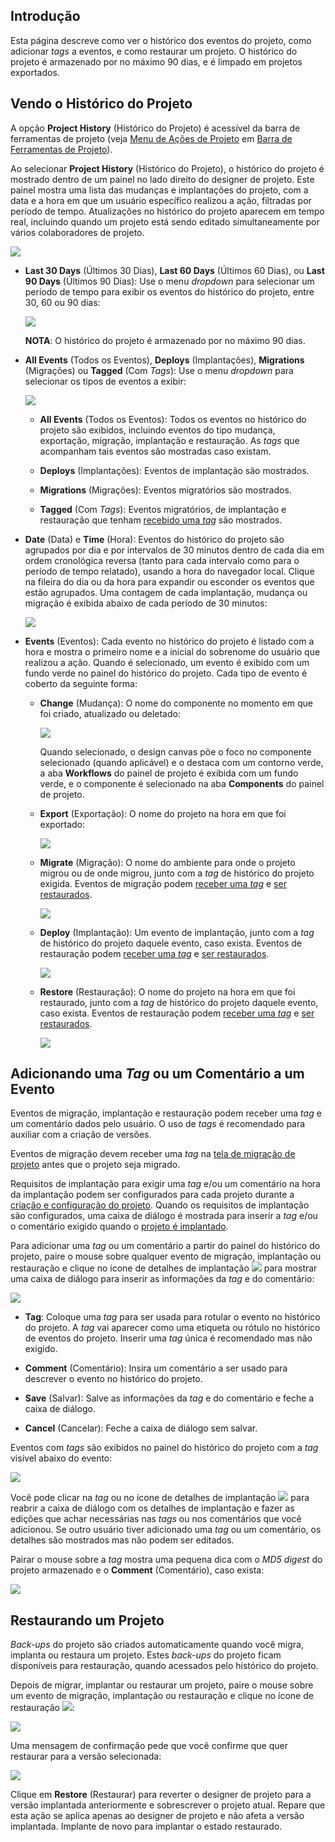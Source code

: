 [//]: # (Histórico do Projeto)
[//]: # (This is a translation of Version 16, published on February 16, 2022.)

## Introdução

Esta página descreve como ver o histórico dos eventos do projeto, como adicionar *tags* a eventos, e como restaurar um projeto. O histórico do projeto é armazenado por no máximo 90 dias, e é limpado em projetos exportados.


## Vendo o Histórico do Projeto

A opção **Project History** (Histórico do Projeto) é acessível da barra de ferramentas de projeto (veja [Menu de Ações de Projeto](https://success.jitterbit.com/display/CS/Project+Toolbar?showLanguage=pt_BR#ProjectToolbar-project-actions-menu) em [Barra de Ferramentas de Projeto](https://success.jitterbit.com/display/CS/Project+Toolbar?showLanguage=pt_BR)).

Ao selecionar **Project History** (Histórico do Projeto), o histórico do projeto é mostrado dentro de um painel no lado direito do designer de projeto. Este painel mostra uma lista das mudanças e implantações do projeto, com a data e a hora em que um usuário específico realizou a ação, filtradas por período de tempo. Atualizações no histórico do projeto aparecem em tempo real, incluindo quando um projeto está sendo editado simultaneamente por vários colaboradores de projeto.

<span class="confluence-embedded-file-wrapper"><img src="https://docs-source.jitterbit.com/cs/design-canvas/project-history_overview.png" class="confluence-embedded-image confluence-external-resource" data-image-src="https://docs-source.jitterbit.com/cs/design-canvas/project-history_overview.png" /></span>

-   **Last 30 Days** (Últimos 30 Dias), **Last 60 Days** (Últimos 60 Dias), ou **Last 90 Days** (Últimos 90 Dias): Use o menu *dropdown* para selecionar um período de tempo para exibir os eventos do histórico do projeto, entre 30, 60 ou 90 dias:

    <span class="confluence-embedded-file-wrapper"><img src="https://docs-source.jitterbit.com/cs/design-canvas/project-history_last-30-days.png" class="confluence-embedded-image confluence-external-resource" data-image-src="https://docs-source.jitterbit.com/cs/design-canvas/project-history_last-30-days.png" /></span>

    <div class="confluence-information-macro confluence-information-macro-information conf-macro output-block" data-hasbody="true" data-macro-name="info">

    <span class="aui-icon aui-icon-small aui-iconfont-info confluence-information-macro-icon"> </span>

    <div class="confluence-information-macro-body">

    **NOTA**: O histórico do projeto é armazenado por no máximo 90 dias.

    </div>

    </div>

-   **All Events** (Todos os Eventos), **Deploys** (Implantações), **Migrations** (Migrações) ou **Tagged** (Com *Tags*): Use o menu *dropdown* para selecionar os tipos de eventos a exibir:

    <span class="confluence-embedded-file-wrapper"><img src="https://docs-source.jitterbit.com/cs/design-canvas/project-history_all-events.png" class="confluence-embedded-image confluence-external-resource" data-image-src="https://docs-source.jitterbit.com/cs/design-canvas/project-history_all-events.png" /></span>


    -   **All Events** (Todos os Eventos): Todos os eventos no histórico do projeto são exibidos, incluindo eventos do tipo mudança, exportação, migração, implantação e restauração. As *tags* que acompanham tais eventos são mostradas caso existam.

    -   **Deploys** (Implantações): Eventos de implantação são mostrados.

    -   **Migrations** (Migrações): Eventos migratórios são mostrados.

    -   **Tagged** (Com *Tags*): Eventos migratórios, de implantação e restauração que tenham [recebido uma *tag*](https://success.jitterbit.com/display/CS/Project+History?showLanguage=pt_BR#ProjectHistory-tag) são mostrados.

-   **Date** (Data) e **Time** (Hora): Eventos do histórico do projeto são agrupados por dia e por intervalos de 30 minutos dentro de cada dia em ordem cronológica reversa (tanto para cada intervalo como para o período de tempo relatado), usando a hora do navegador local. Clique na fileira do dia ou da hora para expandir ou esconder os eventos que estão agrupados. Uma contagem de cada implantação, mudança ou migração é exibida abaixo de cada período de 30 minutos:

    <span class="confluence-embedded-file-wrapper"><img src="https://docs-source.jitterbit.com/cs/design-canvas/project-history_today.png" class="confluence-embedded-image confluence-external-resource" data-image-src="https://docs-source.jitterbit.com/cs/design-canvas/project-history_today.png" /></span>


-   **Events** (Eventos): Cada evento no histórico do projeto é listado com a hora e mostra o primeiro nome e a inicial do sobrenome do usuário que realizou a ação. Quando é selecionado, um evento é exibido com um fundo verde no painel do histórico do projeto. Cada tipo de evento é coberto da seguinte forma:

    -   **Change** (Mudança): O nome do componente no momento em que foi criado, atualizado ou deletado:

        <span class="confluence-embedded-file-wrapper"><img src="https://docs-source.jitterbit.com/cs/design-canvas/project-history_change.png" class="confluence-embedded-image confluence-external-resource" data-image-src="https://docs-source.jitterbit.com/cs/design-canvas/project-history_change.png" /></span>

        Quando selecionado, o design canvas põe o foco no componente selecionado (quando aplicável) e o destaca com um contorno verde, a aba **Workflows** do painel de projeto é exibida com um fundo verde, e o componente é selecionado na aba **Components** do painel de projeto.

    -   **Export** (Exportação): O nome do projeto na hora em que foi exportado:

        <span class="confluence-embedded-file-wrapper"><img src="https://docs-source.jitterbit.com/cs/design-canvas/project-history_export.png" class="confluence-embedded-image confluence-external-resource" data-image-src="https://docs-source.jitterbit.com/cs/design-canvas/project-history_export.png" /></span>

    -   **Migrate** (Migração): O nome do ambiente para onde o projeto migrou ou de onde migrou, junto com a *tag* de histórico do projeto exigida. Eventos de migração podem [receber uma *tag*](https://success.jitterbit.com/display/CS/Project+History?showLanguage=pt_BR#ProjectHistory-tag) e [ser restaurados](https://success.jitterbit.com/display/CS/Project+History?showLanguage=pt_BR#ProjectHistory-restore).

        <span class="confluence-embedded-file-wrapper"><img src="https://docs-source.jitterbit.com/cs/design-canvas/project-history_migrate.png" class="confluence-embedded-image confluence-external-resource" data-image-src="https://docs-source.jitterbit.com/cs/design-canvas/project-history_migrate.png" /></span>

    -   **Deploy** (Implantação): Um evento de implantação, junto com a *tag* de histórico do projeto daquele evento, caso exista. Eventos de restauração podem [receber uma *tag*](https://success.jitterbit.com/display/CS/Project+History?showLanguage=pt_BR#ProjectHistory-tag) e [ser restaurados](https://success.jitterbit.com/display/CS/Project+History?showLanguage=pt_BR#ProjectHistory-restore).

        <span class="confluence-embedded-file-wrapper"><img src="https://docs-source.jitterbit.com/cs/design-canvas/project-history_deploy.png" class="confluence-embedded-image confluence-external-resource" data-image-src="https://docs-source.jitterbit.com/cs/design-canvas/project-history_deploy.png" /></span>

    -   **Restore** (Restauração): O nome do projeto na hora em que foi restaurado, junto com a *tag* de histórico do projeto daquele evento, caso exista. Eventos de restauração podem [receber uma *tag*](https://success.jitterbit.com/display/CS/Project+History?showLanguage=pt_BR#ProjectHistory-tag) e [ser restaurados](https://success.jitterbit.com/display/CS/Project+History?showLanguage=pt_BR#ProjectHistory-restore).

        <span class="confluence-embedded-file-wrapper"><img src="https://docs-source.jitterbit.com/cs/design-canvas/project-history_restore.png" class="confluence-embedded-image confluence-external-resource" data-image-src="https://docs-source.jitterbit.com/cs/design-canvas/project-history_restore.png" /></span>


## Adicionando uma *Tag* ou um Comentário a um Evento

Eventos de migração, implantação e restauração podem receber uma *tag* e um comentário dados pelo usuário. O uso de *tags* é recomendado para auxiliar com a criação de versões.

Eventos de migração devem receber uma *tag* na [tela de migração de projeto](https://success.jitterbit.com/display/CS/Project+Migration?showLanguage=pt_BR) antes que o projeto seja migrado.

Requisitos de implantação para exigir uma *tag* e/ou um comentário na hora da implantação podem ser configurados para cada projeto durante a [criação e configuração do projeto](https://success.jitterbit.com/display/CS/Project+Creation+and+Configuration?showLanguage=pt_BR). Quando os requisitos de implantação são configurados, uma caixa de diálogo é mostrada para inserir a *tag* e/ou o comentário exigido quando o [projeto é implantado](https://success.jitterbit.com/display/CS/Project+Deployment?showLanguage=pt_BR).

Para adicionar uma *tag* ou um comentário a partir do painel do histórico do projeto, paire o mouse sobre qualquer evento de migração, implantação ou restauração e clique no ícone de detalhes de implantação <span class="confluence-embedded-file-wrapper"><img src="https://docs-source.jitterbit.com/common/icons/deploy-details.png" class="confluence-embedded-image confluence-external-resource" /></span> para mostrar uma caixa de diálogo para inserir as informações da *tag* e do comentário:

<span class="confluence-embedded-file-wrapper"><img src="https://docs-source.jitterbit.com/cs/design-canvas/project-history_tag_dialog.png" class="confluence-embedded-image confluence-external-resource" data-image-src="https://docs-source.jitterbit.com/cs/design-canvas/project-history_tag_dialog.png" /></span>

-   **Tag**: Coloque uma *tag* para ser usada para rotular o evento no histórico do projeto. A *tag* vai aparecer como uma etiqueta ou rótulo no histórico de eventos do projeto. Inserir uma *tag* única é recomendado mas não exigido.

-   **Comment** (Comentário): Insira um comentário a ser usado para descrever o evento no histórico do projeto.

-   **Save** (Salvar): Salve as informações da *tag* e do comentário e feche a caixa de diálogo.

-   **Cancel** (Cancelar): Feche a caixa de diálogo sem salvar.

Eventos com *tags* são exibidos no painel do histórico do projeto com a *tag* visível abaixo do evento:

<span class="confluence-embedded-file-wrapper"><img src="https://docs-source.jitterbit.com/cs/design-canvas/project-history_tags.png" class="confluence-embedded-image confluence-external-resource" data-image-src="https://docs-source.jitterbit.com/cs/design-canvas/project-history_tags.png" /></span>

Você pode clicar na *tag* ou no ícone de detalhes de implantação <span class="confluence-embedded-file-wrapper"><img src="https://docs-source.jitterbit.com/common/icons/deploy-details.png" class="confluence-embedded-image confluence-external-resource" /></span> para reabrir a caixa de diálogo com os detalhes de implantação e fazer as edições que achar necessárias nas *tags* ou nos comentários que você adicionou. Se outro usuário tiver adicionado uma *tag* ou um comentário, os detalhes são mostrados mas não podem ser editados.

Pairar o mouse sobre a *tag* mostra uma pequena dica com o *MD5 digest* do projeto armazenado e o **Comment** (Comentário), caso exista:

<span class="confluence-embedded-file-wrapper"><img src="https://docs-source.jitterbit.com/cs/design-canvas/project-history_tag_hover.png" class="confluence-embedded-image confluence-external-resource" data-image-src="https://docs-source.jitterbit.com/cs/design-canvas/project-history_tag_hover.png" /></span>


## Restaurando um Projeto

*Back-ups* do projeto são criados automaticamente quando você migra, implanta ou restaura um projeto. Estes *back-ups* do projeto ficam disponíveis para restauração, quando acessados pelo histórico do projeto.

Depois de migrar, implantar ou restaurar um projeto, paire o mouse sobre um evento de migração, implantação ou restauração e clique no ícone de restauração <span class="confluence-embedded-file-wrapper"><img src="https://docs-source.jitterbit.com/common/icons/restore.png" class="confluence-embedded-image confluence-external-resource" /></span>:

<span class="confluence-embedded-file-wrapper"><img src="https://docs-source.jitterbit.com/cs/design-canvas/project-history_restore-this-version.png" class="confluence-embedded-image confluence-external-resource" data-image-src="https://docs-source.jitterbit.com/cs/design-canvas/project-history_restore-this-version.png" /></span>

Uma mensagem de confirmação pede que você confirme que quer restaurar para a versão selecionada:

<span class="confluence-embedded-file-wrapper"><img src="https://docs-source.jitterbit.com/cs/dialog/restore-this-version.png" class="confluence-embedded-image confluence-external-resource" data-image-src="https://docs-source.jitterbit.com/cs/dialog/restore-this-version.png" /></span>

Clique em **Restore** (Restaurar) para reverter o designer de projeto para a versão implantada anteriormente e sobrescrever o projeto atual. Repare que esta ação se aplica apenas ao designer de projeto e não afeta a versão implantada. Implante de novo para implantar o estado restaurado.
